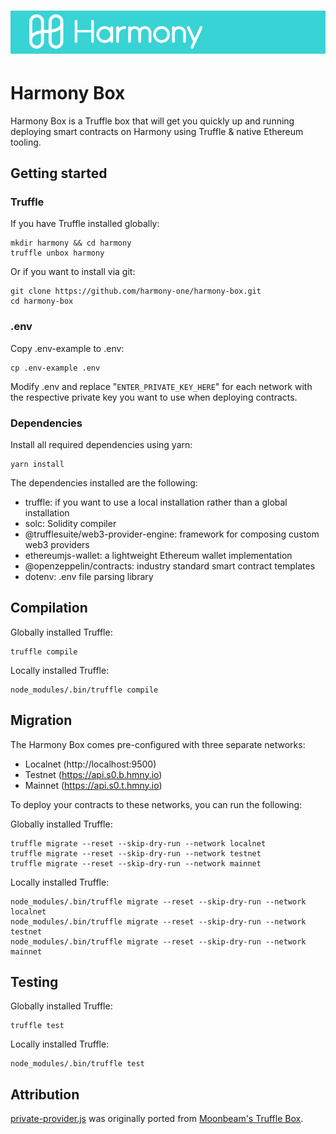 # ![Harmony](box-img-sm.png)

# Harmony Box

Harmony Box is a Truffle box that will get you quickly up and running deploying smart contracts on Harmony using Truffle & native Ethereum tooling.

## Getting started

### Truffle

If you have Truffle installed globally:

```
mkdir harmony && cd harmony
truffle unbox harmony
```

Or if you want to install via git:

```
git clone https://github.com/harmony-one/harmony-box.git
cd harmony-box
```

### .env

Copy .env-example to .env:

```
cp .env-example .env
```

Modify .env and replace "`ENTER_PRIVATE_KEY_HERE`" for each network with the respective private key you want to use when deploying contracts.

### Dependencies

Install all required dependencies using yarn:

```
yarn install
```

The dependencies installed are the following:

- truffle: if you want to use a local installation rather than a global installation
- solc: Solidity compiler
- @trufflesuite/web3-provider-engine: framework for composing custom web3 providers
- ethereumjs-wallet: a lightweight Ethereum wallet implementation
- @openzeppelin/contracts: industry standard smart contract templates
- dotenv: .env file parsing library

## Compilation

Globally installed Truffle:
```
truffle compile
```

Locally installed Truffle:
```
node_modules/.bin/truffle compile
```

## Migration

The Harmony Box comes pre-configured with three separate networks:

- Localnet (http://localhost:9500)
- Testnet (https://api.s0.b.hmny.io)
- Mainnet (https://api.s0.t.hmny.io)

To deploy your contracts to these networks, you can run the following:

Globally installed Truffle:
```
truffle migrate --reset --skip-dry-run --network localnet
truffle migrate --reset --skip-dry-run --network testnet
truffle migrate --reset --skip-dry-run --network mainnet
```

Locally installed Truffle:
```
node_modules/.bin/truffle migrate --reset --skip-dry-run --network localnet
node_modules/.bin/truffle migrate --reset --skip-dry-run --network testnet
node_modules/.bin/truffle migrate --reset --skip-dry-run --network mainnet
```

## Testing

Globally installed Truffle:
```
truffle test
```

Locally installed Truffle:
```
node_modules/.bin/truffle test
```

## Attribution

[private-provider.js](private-provider.js) was originally ported from [Moonbeam's Truffle Box](https://github.com/PureStake/moonbeam-truffle-box/blob/db2f86516c1063b6bf56050e950b7ad67b500fe5/private-provider.js).
